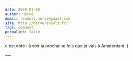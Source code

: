 ```yaml
---
date: 2008-01-08
author: Hervé
email: renault.herve@gmail.com
site: http://herverenault.fr/
tags: comment
permalink: false
---
```


<p>c'est noté : à voir la prochaine fois que je vais à Amsterdam :)<br />
</p>
---